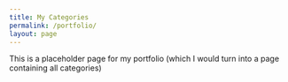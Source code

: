 ```yaml
---
title: My Categories
permalink: /portfolio/
layout: page
---
```


This is a placeholder page for my portfolio (which I would turn into a page containing all categories)
